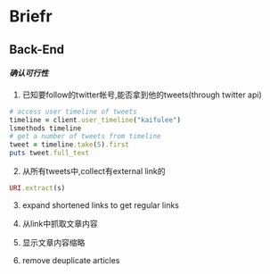 # Briefr

## Back-End

#### _确认可行性_

1.  已知要follow的twitter帐号,能否拿到他的tweets(through twitter api)

```ruby
# access user timeline of tweets
timeline = client.user_timeline("kaifulee")
lsmethods timeline
# get a number of tweets from timeline
tweet = timeline.take(5).first
puts tweet.full_text
```

2.  从所有tweets中,collect有external link的

```ruby
URI.extract(s)
```

3.  expand shortened links to get regular links

4.  从link中抓取文章内容

5.  显示文章内容缩略

6.  remove deuplicate articles

